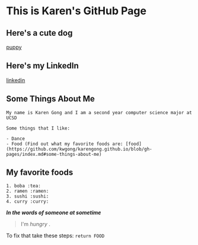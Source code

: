 # This is Karen's GitHub Page


## Here's a cute dog
[puppy](https://thezebra.org/2020/08/03/puppy-essentials-everything-you-need-for-a-new-puppy/)


## Here's my LinkedIn
[linkedin](https://www.linkedin.com/in/karengong2001/)

## Some Things About Me

```
My name is Karen Gong and I am a second year computer science major at UCSD

Some things that I like:

- Dance
- Food (Find out what my favorite foods are: [food](https://github.com/kwgong/karengong.github.io/blob/gh-pages/index.md#some-things-about-me)
```

## My favorite foods

```
1. boba :tea:
2. ramen :ramen:
3. sushi :sushi:
4. curry :curry:
```

**_In the words of someone at sometime_**
> I'm _hungry_ .

To fix that take these steps:
`return FOOD`




